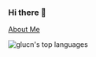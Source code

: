 ### Hi there 👋

[About Me](https://glucn.com/)

<!-- 
![glucn's github stats](https://github-readme-stats.vercel.app/api?username=glucn&theme=buefy&show_icons=true)
-->
![glucn's top languages](https://github-readme-stats.vercel.app/api/top-langs/?username=glucn&theme=buefy&layout=compact&hide=MATLAB,jupyter%20notebook)

<!--
**glucn/glucn** is a ✨ _special_ ✨ repository because its `README.md` (this file) appears on your GitHub profile.

Here are some ideas to get you started:

- 🔭 I’m currently working on ...
- 🌱 I’m currently learning ...
- 👯 I’m looking to collaborate on ...
- 🤔 I’m looking for help with ...
- 💬 Ask me about ...
- 📫 How to reach me: ...
- 😄 Pronouns: ...
- ⚡ Fun fact: ...
-->
